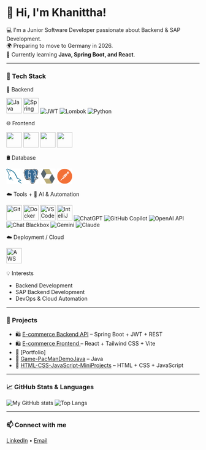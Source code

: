 # 👋 Hi, I'm Khanittha!

💻 I'm a Junior Software Developer passionate about Backend & SAP Development.  
🌍 Preparing to move to Germany in 2026.  
🌱 Currently learning **Java, Spring Boot, and React**.

---

### 🧠 Tech Stack

💾 Backend
<p>
  <img src="https://cdn.jsdelivr.net/gh/devicons/devicon/icons/java/java-original.svg" width="40" height="40" title="Java"/>
  <img src="https://cdn.jsdelivr.net/gh/devicons/devicon/icons/spring/spring-original.svg" width="40" height="40" title="Spring Boot"/>
  <img src="https://img.shields.io/badge/JWT-000000?style=for-the-badge&logo=jsonwebtokens&logoColor=white" height="25" title="JWT"/>
  <img src="https://img.shields.io/badge/Lombok-ED2E7E?style=for-the-badge&logo=Lombok&logoColor=white" height="25" title="Lombok"/>
  <img src="https://img.shields.io/badge/Python-3776AB?style=for-the-badge&logo=Python&logoColor=white" height="25" title="Python"/>
</p>

🌐 Frontend
<p>
  <img src="https://cdn.jsdelivr.net/gh/devicons/devicon/icons/react/react-original.svg" width="40" height="40"/>
  <img src="https://cdn.jsdelivr.net/gh/devicons/devicon/icons/html5/html5-original.svg" width="40" height="40"/>
  <img src="https://cdn.jsdelivr.net/gh/devicons/devicon/icons/css3/css3-original.svg" width="40" height="40"/>
  <img src="https://cdn.jsdelivr.net/gh/devicons/devicon/icons/javascript/javascript-original.svg" width="40" height="40"/>
</p>

🛢️ Database
<p>
  <img src="https://raw.githubusercontent.com/devicons/devicon/master/icons/mysql/mysql-original.svg" width="40" height="40" title="MySQL"/>
  <img src="https://raw.githubusercontent.com/devicons/devicon/master/icons/postgresql/postgresql-original.svg" width="40" height="40" title="PostgreSQL"/>
  <img src="https://raw.githubusercontent.com/devicons/devicon/master/icons/hibernate/hibernate-original.svg" width="40" height="40" title="Hibernate"/>
  <img src="https://raw.githubusercontent.com/devicons/devicon/master/icons/postman/postman-original.svg" width="40" height="40" title="Postman"/>
</p>

☁️ Tools + 🤖 AI & Automation
<p>
  <!-- Dev Tools -->
  <img src="https://cdn.jsdelivr.net/gh/devicons/devicon/icons/git/git-original.svg" width="40" height="40" title="Git"/>
  <img src="https://cdn.jsdelivr.net/gh/devicons/devicon/icons/docker/docker-original.svg" width="40" height="40" title="Docker"/>
  <img src="https://cdn.jsdelivr.net/gh/devicons/devicon/icons/vscode/vscode-original.svg" width="40" height="40" title="VS Code"/>
  <img src="https://cdn.jsdelivr.net/gh/devicons/devicon/icons/intellij/intellij-original.svg" width="40" height="40" title="IntelliJ IDEA"/>
  
  <!-- AI Tools -->
  <img src="https://img.shields.io/badge/ChatGPT-00B67A?style=for-the-badge&logo=openai&logoColor=white" height="40" title="ChatGPT"/>
  <img src="https://img.shields.io/badge/Copilot-239120?style=for-the-badge&logo=github&logoColor=white" height="40" title="GitHub Copilot"/>
  <img src="https://img.shields.io/badge/OpenAI_API-412991?style=for-the-badge&logo=openai&logoColor=white" height="40" title="OpenAI API"/>
  <img src="https://img.shields.io/badge/Chat_Blackbox-000000?style=for-the-badge&logo=blackbox&logoColor=white" height="40" title="Chat Blackbox"/>
  <img src="https://img.shields.io/badge/Gemini-0F52BA?style=for-the-badge&logo=gemini&logoColor=white" height="40" title="Gemini"/>
  <img src="https://img.shields.io/badge/Claude-8A2BE2?style=for-the-badge&logo=anthropic&logoColor=white" height="40" title="Claude"/>
</p>


☁️ Deployment / Cloud
<p>
  <img src="https://cdn.jsdelivr.net/gh/devicons/devicon@latest/icons/amazonwebservices/amazonwebservices-original-wordmark.svg" width="40" height="40" title="AWS"/>
</p>

💡 Interests
- Backend Development
- SAP Backend Development
- DevOps & Cloud Automation
---

### 🚀 Projects
- 🛍️ [E-commerce Backend API](https://github.com/KhanitthaLyn/MyEcommerceProject_Backend_SpringBoot) – Spring Boot + JWT + REST
- 🛍️ [E-commerce Frontend ](https://github.com/KhanitthaLyn/MyEcommerceProject_Frontend_SpringBoot) – React + Tailwind CSS + Vite
- 💼 [Portfolio]
- 🔧 [Game-PacManDemoJava](https://github.com/KhanitthaLyn/PacManDemoJava) – Java
- 🔧 [HTML-CSS-JavaScript-MiniProjects](https://github.com/KhanitthaLyn/HTML-CSS-JavaScript-MiniProjects) – HTML + CSS + JavaScript

---

### 📈 GitHub Stats & Languages

![My GitHub stats](https://github-readme-stats.vercel.app/api?username=KhanitthaLyn&show_icons=true&theme=tokyonight)
![Top Langs](https://github-readme-stats.vercel.app/api/top-langs/?username=KhanitthaLyn&layout=compact&theme=tokyonight)


---

### 📫 Connect with me
[LinkedIn](https://www.linkedin.com/in/khanittha-tantrongdee-lyn122535) • [Email](mailto:khanitthamfu@gmail.com)
